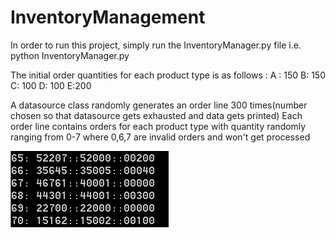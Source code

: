 # InventoryManagement

In order to run this project, simply run the InventoryManager.py file i.e. python InventoryManager.py

The initial order quantities for each product type is as follows :
A : 150
B: 150
C: 100
D: 100
E:200

A datasource class randomly generates an order line 300 times(number chosen so that datasource gets exhausted and data gets printed)
Each order line contains orders for each product type with quantity randomly ranging from 0-7 where 0,6,7 are invalid orders and won't get processed


![Image](https://github.com/srkmish/InventoryManagement/blob/master/python2.png)





